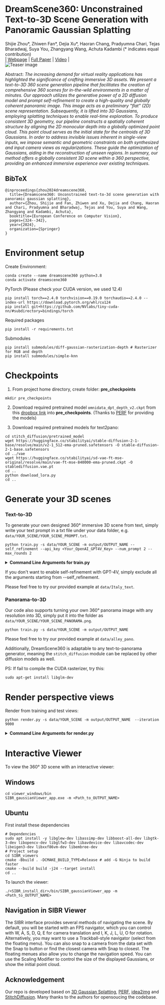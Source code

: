 # DreamScene360: Unconstrained Text-to-3D Scene Generation with Panoramic Gaussian Splatting
Shijie Zhou*, Zhiwen Fan*, Dejia Xu*, Haoran Chang, Pradyumna Chari, Tejas Bharadwaj, Suya You, Zhangyang Wang, Achuta Kadambi (* indicates equal contribution)<br>
| [Webpage](https://dreamscene360.github.io/) | [Full Paper](https://arxiv.org/abs/2404.06903) | [Video](https://www.youtube.com/embed/6rMIQfe7b24?si=cm7cZ-T9r5na7YFD) | <br>
![Teaser image](assets/teaser_v6.png)



Abstract: *The increasing demand for virtual reality applications has highlighted the significance of crafting immersive 3D assets. We present a text-to-3D 360 scene generation pipeline that facilitates the creation of comprehensive 360 scenes for in-the-wild environments in a matter of minutes. Our approach utilizes the generative power of a 2D diffusion model and prompt self-refinement to create a high-quality and globally coherent panoramic image. This image acts as a preliminary "flat" (2D) scene representation. Subsequently, it is lifted into 3D Gaussians, employing splatting techniques to enable real-time exploration. To produce consistent 3D geometry, our pipeline constructs a spatially coherent structure by aligning the 2D monocular depth into a globally optimized point cloud. This point cloud serves as the initial state for the centroids of 3D Gaussians. In order to address invisible issues inherent in single-view inputs, we impose semantic and geometric constraints on both synthesized and input camera views as regularizations. These guide the optimization of Gaussians, aiding in the reconstruction of unseen regions. In summary, our method offers a globally consistent 3D scene within a 360 perspective, providing an enhanced immersive experience over existing techniques.*

<section class="section" id="BibTeX">
  <div class="container is-max-desktop content">
    <h2 class="title">BibTeX</h2>
    <pre><code>@inproceedings{zhou2024dreamscene360,
  title={Dreamscene360: Unconstrained text-to-3d scene generation with panoramic gaussian splatting},
  author={Zhou, Shijie and Fan, Zhiwen and Xu, Dejia and Chang, Haoran and Chari, Pradyumna and Bharadwaj, Tejas and You, Suya and Wang, Zhangyang and Kadambi, Achuta},
  booktitle={European Conference on Computer Vision},
  pages={324--342},
  year={2024},
  organization={Springer}
}</code></pre>
  </div>
</section>




# Environment setup
Create Environment:
```shell
conda create --name dreamscene360 python=3.8
conda activate dreamscene360
```

PyTorch (Please check your CUDA version, we used 12.4)
```
pip install torch==2.4.0 torchvision==0.19.0 torchaudio==2.4.0 --index-url https://download.pytorch.org/whl/cu124
pip install git+https://github.com/NVlabs/tiny-cuda-nn/#subdirectory=bindings/torch
```

Required packages
```shell
pip install -r requirements.txt
```

Submodules

```shell
pip install submodules/diff-gaussian-rasterization-depth # Rasterizer for RGB and depth
pip install submodules/simple-knn
```

# Checkpoints
1. From project home directory, create folder: **pre_checkpoints**
```
mkdir pre_checkpoints
```

2. Download required pretrained model `omnidata_dpt_depth_v2.ckpt` from this [dropbox link](https://www.dropbox.com/scl/fo/348s01x0trt0yxb934cwe/h?rlkey=a96g2incso7g53evzamzo0j0y&dl=0) into **pre_checkpoints**. (Thanks to [PERF](https://github.com/perf-project/PeRF/tree/master/pre_checkpoints) for providing the models)

3. Download required pretrained models for text2pano:
```
cd stitch_diffusion/pretrained_model
wget https://huggingface.co/stabilityai/stable-diffusion-2-1-base/resolve/main/v2-1_512-ema-pruned.safetensors -O stable-diffusion-2-1-base.safetensors
cd ../vae
wget https://huggingface.co/stabilityai/sd-vae-ft-mse-original/resolve/main/vae-ft-mse-840000-ema-pruned.ckpt -O stablediffusion.vae.pt
cd ..
python download_lora.py
cd ..
```

<!-- <location>
|---pre_checkpoints
|   |---<PERF_checkpoints 0>
|   |---<PERF_checkpoints 1>
|   |---...
|---stitch_diffusion
    |---kohya_trainer
        |---cameras.bin
        |---images.bin
        |---points3D.bin
``` -->
# Generate your 3D scenes
### Text-to-3D
To generate your own designed 360&deg; immersive 3D scene from text, simply write your text prompt in a txt file under your data folder, e.g. `data/YOUR_SCENE/YOUR_SCENE_PROMPT.txt`.

```
python train.py -s data/YOUR_SCENE -m output/OUTPUT_NAME --self_refinement --api_key <Your_OpenAI_GPT4V_Key> --num_prompt 2 --max_rounds 2
```
<details>
<summary><span style="font-weight: bold;">Command Line Arguments for train.py</span></summary>
  
  #### --source_path / -s
  Path to the source directory containing a COLMAP or Synthetic NeRF data set.
  #### --model_path / -m 
  Path where the trained model should be stored (```output/<random>``` by default).
  #### --self_refinement
  Enables self refinement during panorama generation
  
  #### --api_key
  Put your OpenAI GPT4V API Key here


  #### --num_prompt
  Specify how many candidate text prompts you would like to try for prompt revision

  #### --max_rounds
  Specify how many rounds of generation & quality assessment you would like to try for each text prompt

  #### --data_device
  Specifies where to put the source image data, ```cuda``` by default, recommended to use ```cpu``` if training on large/high-resolution dataset, will reduce VRAM consumption, but slightly slow down training. Thanks to [HrsPythonix](https://github.com/HrsPythonix).
  #### --white_background / -w
  Add this flag to use white background instead of black (default), e.g., for evaluation of NeRF Synthetic dataset.
  #### --sh_degree
  Order of spherical harmonics to be used (no larger than 3). ```3``` by default.
  #### --convert_SHs_python
  Flag to make pipeline compute forward and backward of SHs with PyTorch instead of ours.
  #### --convert_cov3D_python
  Flag to make pipeline compute forward and backward of the 3D covariance with PyTorch instead of ours.
  #### --debug
  Enables debug mode if you experience erros. If the rasterizer fails, a ```dump``` file is created that you may forward to us in an issue so we can take a look.
  #### --debug_from
  Debugging is **slow**. You may specify an iteration (starting from 0) after which the above debugging becomes active.
  #### --iterations
  Number of total iterations to train for, ```30_000``` by default.
  #### --ip
  IP to start GUI server on, ```127.0.0.1``` by default.
  #### --port 
  Port to use for GUI server, ```6009``` by default.
  #### --test_iterations
  Space-separated iterations at which the training script computes L1 and PSNR over test set, ```7000 30000``` by default.
  #### --save_iterations
  Space-separated iterations at which the training script saves the Gaussian model, ```7000 30000 <iterations>``` by default.
  #### --checkpoint_iterations
  Space-separated iterations at which to store a checkpoint for continuing later, saved in the model directory.
  #### --start_checkpoint
  Path to a saved checkpoint to continue training from.
  #### --quiet 
  Flag to omit any text written to standard out pipe. 
  #### --feature_lr
  Spherical harmonics features learning rate, ```0.0025``` by default.
  #### --opacity_lr
  Opacity learning rate, ```0.05``` by default.
  #### --scaling_lr
  Scaling learning rate, ```0.005``` by default.
  #### --rotation_lr
  Rotation learning rate, ```0.001``` by default.
  #### --position_lr_max_steps
  Number of steps (from 0) where position learning rate goes from ```initial``` to ```final```. ```30_000``` by default.
  #### --position_lr_init
  Initial 3D position learning rate, ```0.00016``` by default.
  #### --position_lr_final
  Final 3D position learning rate, ```0.0000016``` by default.
  #### --position_lr_delay_mult
  Position learning rate multiplier (cf. Plenoxels), ```0.01``` by default. 
  #### --densify_from_iter
  Iteration where densification starts, ```500``` by default. 
  #### --densify_until_iter
  Iteration where densification stops, ```15_000``` by default.
  #### --densify_grad_threshold
  Limit that decides if points should be densified based on 2D position gradient, ```0.0002``` by default.
  #### --densification_interval
  How frequently to densify, ```100``` (every 100 iterations) by default.
  #### --opacity_reset_interval
  How frequently to reset opacity, ```3_000``` by default. 
  #### --lambda_dssim
  Influence of SSIM on total loss from 0 to 1, ```0.2``` by default. 
  #### --percent_dense
  Percentage of scene extent (0--1) a point must exceed to be forcibly densified, ```0.01``` by default.

</details>

If you don't want to enable self-refinement with GPT-4V, simply exclude all the arguments starting from --self_refinement.

Please feel free to try our provided example at `data/Italy_text`.

### Panorama-to-3D
Our code also supports turning your own 360&deg; panorama image with any resolution into 3D, simply put it into the folder as `data/YOUR_SCENE/YOUR_SCENE_PANORAMA.png`.
```
python train.py -s data/YOUR_SCENE -m output/OUTPUT_NAME
```
Please feel free to try our provided example at `data/alley_pano`.

Additionally, DreamScene360 is adaptable to any text-to-panorama generator, meaning the `stitch_diffusion` module can be replaced by other diffusion models as well.

PS: If fail to compile the CUDA rasterizer, try this:
```
sudo apt-get install libglm-dev
```

# Render perspective views 
Render from training and test views:
```
python render.py -s data/YOUR_SCENE -m output/OUTPUT_NAME  --iteration 9000
```
<details>
<summary><span style="font-weight: bold;">Command Line Arguments for render.py</span></summary>

  #### --model_path / -m 
  Path to the trained model directory you want to create renderings for.
  #### --quiet 
  Flag to omit any text written to standard out pipe. 

  **The below parameters will be read automatically from the model path, based on what was used for training. However, you may override them by providing them explicitly on the command line.** 

  #### --source_path / -s
  Path to the source directory containing a COLMAP or Synthetic NeRF data set.
  #### --images / -i
  Alternative subdirectory for COLMAP images (```images``` by default).
  #### --white_background / -w
  Add this flag to use white background instead of black (default), e.g., for evaluation of NeRF Synthetic dataset.
  #### --convert_SHs_python
  Flag to make pipeline render with computed SHs from PyTorch instead of ours.
  #### --convert_cov3D_python
  Flag to make pipeline render with computed 3D covariance from PyTorch instead of ours.

</details>

# Interactive Viewer
To view the 360&deg; 3D scene with an interactive viewer:

## Windows
```
cd viewer_windows/bin
SIBR_gaussianViewer_app.exe -m <Path_to_OUTPUT_NAME>
```

## Ubuntu
First install these dependencies
```
# Dependencies
sudo apt install -y libglew-dev libassimp-dev libboost-all-dev libgtk-3-dev libopencv-dev libglfw3-dev libavdevice-dev libavcodec-dev libeigen3-dev libxxf86vm-dev libembree-dev
# Project setup
cd SIBR_viewers
cmake -Bbuild . -DCMAKE_BUILD_TYPE=Release # add -G Ninja to build faster
cmake --build build -j24 --target install
cd ..
```
To launch the viewer:
```
./<SIBR_install_dir>/bin/SIBR_gaussianViewer_app -m <Path_to_OUTPUT_NAME>
```

## Navigation in SIBR Viewer
The SIBR interface provides several methods of navigating the scene. By default, you will be started with an FPS navigator, which you can control with W, A, S, D, Q, E for camera translation and I, K, J, L, U, O for rotation. Alternatively, you may want to use a Trackball-style navigator (select from the floating menu). You can also snap to a camera from the data set with the Snap to button or find the closest camera with Snap to closest. The floating menues also allow you to change the navigation speed. You can use the Scaling Modifier to control the size of the displayed Gaussians, or show the initial point cloud.



## Acknowledgement
Our repo is developed based on [3D Gaussian Splatting](https://repo-sam.inria.fr/fungraph/3d-gaussian-splatting/), [PERF](https://github.com/perf-project/PeRF), [idea2img](https://github.com/zyang-ur/Idea2Img) and [StitchDiffusion](https://github.com/littlewhitesea/StitchDiffusion). Many thanks to the authors for opensoucing the codebase.
